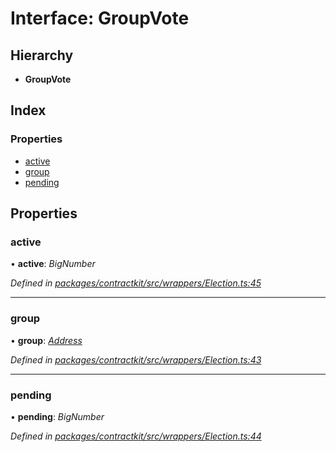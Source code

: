 # Interface: GroupVote

## Hierarchy

* **GroupVote**

## Index

### Properties

* [active](_wrappers_election_.groupvote.md#active)
* [group](_wrappers_election_.groupvote.md#group)
* [pending](_wrappers_election_.groupvote.md#pending)

## Properties

###  active

• **active**: *BigNumber*

*Defined in [packages/contractkit/src/wrappers/Election.ts:45](https://github.com/celo-org/celo-monorepo/blob/master/packages/contractkit/src/wrappers/Election.ts#L45)*

___

###  group

• **group**: *[Address](../modules/_base_.md#address)*

*Defined in [packages/contractkit/src/wrappers/Election.ts:43](https://github.com/celo-org/celo-monorepo/blob/master/packages/contractkit/src/wrappers/Election.ts#L43)*

___

###  pending

• **pending**: *BigNumber*

*Defined in [packages/contractkit/src/wrappers/Election.ts:44](https://github.com/celo-org/celo-monorepo/blob/master/packages/contractkit/src/wrappers/Election.ts#L44)*
